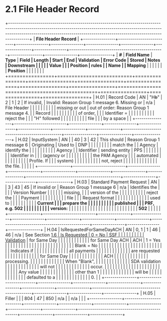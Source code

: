 # 2.1 File Header Record

+----------------------------------------------------------------------------------------------------------------------------------------------------------------------------------------------------------------------------------------------------+
| **File Header Record**                                                                                                                                                                                                                             |
+----------------+--------------------------+----------------+----------------+----------------+----------------+----------------+----------------+-----------------------------------------------+----------------+----------------+----------------+
| ***\#***       | **Field Name**           | **Type**       | **Field        | **Length**     | **Start**      | **End          | **Validation   | **Error Code**                                | **Stored       | **Notes**      | **Downstream   |
|                |                          |                | Value**        |                |                | Position**     | rules**        |                                               | Name**         |                | Mapping**      |
|                |                          |                |                |                | **Position**   |                |                |                                               |                |                |                |
+================+==========================+================+================+================+================+================+================+===============================================+================+================+================+
| H.01           | Record Code              | AN             | "H~~b~~"       | 2              | 1              | 2              | If invalid,    | Invalid: Reason Group 1 message 6. Missing or | n/a            | File Header    |                |
|                |                          |                |                |                |                |                | missing or out | out of order: Reason Group 1 message 4.       |                | Record         |                |
|                |                          |                |                |                |                |                | of order,      |                                               |                | Identifier =   |                |
|                |                          |                |                |                |                |                | reject the     |                                               |                | "H" followed   |                |
|                |                          |                |                |                |                |                | file           |                                               |                | by a space     |                |
+----------------+--------------------------+----------------+----------------+----------------+----------------+----------------+----------------+-----------------------------------------------+----------------+----------------+----------------+
| H.02           | InputSystem              | AN             |                | 40             | 3              | 42             | This should    | Reason Group 1 message 6                      | Originating    | Used to        | DNP            |
|                |                          |                |                |                |                |                | match the      |                                               | Agency         | identify the   |                |
|                |                          |                |                |                |                |                | Agency         |                                               | Identifier     | sending entity | PPS            |
|                |                          |                |                |                |                |                | Identifier in  |                                               |                | (agency or     |                |
|                |                          |                |                |                |                |                | the PAM Agency |                                               |                | automated      |                |
|                |                          |                |                |                |                |                | Profile. If    |                                               |                | system)        |                |
|                |                          |                |                |                |                |                | not, reject    |                                               |                |                |                |
|                |                          |                |                |                |                |                | the file.      |                                               |                |                |                |
+----------------+--------------------------+----------------+----------------+----------------+----------------+----------------+----------------+-----------------------------------------------+----------------+----------------+----------------+
| H.03           | Standard Payment Request | AN             |                | 3              | 43             | 45             | If invalid or  | Reason Group 1 message 6                      | n/a            | Identifies the |                |
|                | Version Number           |                |                |                |                |                | missing,       |                                               |                | version of the |                |
|                |                          |                |                |                |                |                | reject the     |                                               |                | Payment        |                |
|                |                          |                |                |                |                |                | file           |                                               |                | Request format |                |
|                |                          |                |                |                |                |                |                |                                               |                | used to        |                |
|                |                          |                |                |                |                |                | **Current      |                                               |                | prepare the    |                |
|                |                          |                |                |                |                |                | published      |                                               |                | PRF, e.g. 502  |                |
|                |                          |                |                |                |                |                | version:**     |                                               |                |                |                |
|                |                          |                |                |                |                |                |                |                                               |                |                |                |
|                |                          |                |                |                |                |                | **502**        |                                               |                |                |                |
+----------------+--------------------------+----------------+----------------+----------------+----------------+----------------+----------------+-----------------------------------------------+----------------+----------------+----------------+
| H.04           | IsRequestedForSameDayACH | AN             | 0, 1           | 1              | 46             | 46             | n/a            | See Section [1.6                              | Is Requested   | 0 = No         | SSF            |
|                |                          |                |                |                |                |                |                | Validation](#validation-for-same-day-ach-sda) | for Same Day   |                |                |
|                |                          |                |                |                |                |                |                | for Same Day ACH                              | ACH            | 1 = Yes        |                |
|                |                          |                |                |                |                |                |                |                                               |                |                |                |
|                |                          |                |                |                |                |                |                |                                               |                | Blank = No     |                |
|                |                          |                |                |                |                |                |                |                                               |                |                |                |
|                |                          |                |                |                |                |                |                |                                               |                | Indicates if   |                |
|                |                          |                |                |                |                |                |                |                                               |                | all payments   |                |
|                |                          |                |                |                |                |                |                |                                               |                | are requested  |                |
|                |                          |                |                |                |                |                |                |                                               |                | for Same Day   |                |
|                |                          |                |                |                |                |                |                |                                               |                | ACH            |                |
|                |                          |                |                |                |                |                |                |                                               |                | processing.    |                |
|                |                          |                |                |                |                |                |                |                                               |                | When "Blank",  |                |
|                |                          |                |                |                |                |                |                |                                               |                | SDA validation |                |
|                |                          |                |                |                |                |                |                |                                               |                | will not       |                |
|                |                          |                |                |                |                |                |                |                                               |                | occur.         |                |
|                |                          |                |                |                |                |                |                |                                               |                |                |                |
|                |                          |                |                |                |                |                |                |                                               |                | Any value      |                |
|                |                          |                |                |                |                |                |                |                                               |                | other than 1   |                |
|                |                          |                |                |                |                |                |                |                                               |                | will be        |                |
|                |                          |                |                |                |                |                |                |                                               |                | defaulted to a |                |
|                |                          |                |                |                |                |                |                |                                               |                | 0.             |                |
+----------------+--------------------------+----------------+----------------+----------------+----------------+----------------+----------------+-----------------------------------------------+----------------+----------------+----------------+
| H.05           | Filler                   |                |                | 804            | 47             | 850            | n/a            |                                               | n/a            |                |                |
+----------------+--------------------------+----------------+----------------+----------------+----------------+----------------+----------------+-----------------------------------------------+----------------+----------------+----------------+

